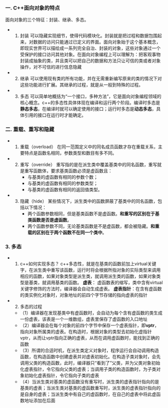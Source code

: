 ### 一. C++面向对象的特点
面向对象的三个特征：封装、继承、多态。
+ 1. 封装
    可以隐藏实现细节，使得代码模块化。封装就是把过程和数据包围起来，对数据的访问只能通过已定义的界面。面向对象始于这个基本概念，即现实世界可以描绘成一系列完全自治、封装的对象，这些对象通过一个受保护的接口访问其他对象。在面向对象编程上可以理解为：把客观事物封装成抽象的类，并且类可以把自己的数据和方法只让可信的类或者对象操作，对不可信的进行信息隐藏

+ 2. 继承
    可以使用现有类的所有功能，并在无需重新编写原来的类的情况下对这些功能进行扩展。其继承的过程，就是从一般到特殊的过程。

+ 3. 多态
    可以简单地概括为“一个接口，多种方法”，它是面向对象编程领域的核心概念。c++的多态性具体体现在编译和运行两个阶段。编译时多态是**静态多态**，在编译时就可以确定使用的接口；运行时多态是**动态多态**，具体引用的接口在运行时才能确定。

### 二. 重载、重写和隐藏
+ 1. 重载（overload）
    在同一范围定义中的同名成员函数才存在重载关系，主要特点是函数名相同，参数类型和数目有多不同。

+ 2. 重写（override）
    重写指的是在派生类中覆盖基类中的同名函数，重写就是重写函数体，要求基类函数必须是虚函数且：
        + 与基类的虚函数有相同的参数个数；
        + 与基类的虚函数有相同的参数类型；
        + 与基类的虚函数有相同的返回值类型。

+ 3. 隐藏（hide）
    某些情况下，派生类中的函数屏蔽了基类中的同名函数，包括以下情况：
        + 两个函数参数相同，但是基类函数不是虚函数。**和重写的区别在于基类函数是否是虚函数**。
        + 两个函数参数不同，无论基类函数是不是虚函数，都会被隐藏。**和重载的区别在于两个函数不在同一个类中**。

### 3. 多态

+ 1. c++如何实现多态？
    c++多态性，就是在基类的函数前加上virtual关键字，在派生类中重写该函数，运行时将会根据所指对象的实际类型来调用相应的函数，如果对象类型是派生类，就调用派生类的函数，如果对象类型是基类，就调用基类的函数。
    **虚表**： 虚函数表的缩写，类中含有virtual关键字修饰的方法时，编译器会自动生成虚表。
    **虚表指针**：在含有虚函数的类实例化对象时，对象地址的前四个字节存储的指向虚表的指针

+ 2. 多态的过程
    + （1）编译器在发现基类中有虚函数时，会自动为每个含有虚函数的类生成一份虚表，该表是一个一维数组，虚表里保存了虚函数的入口地址
	+ （2）编译器会在每个对象的前四个字节中保存一个虚表指针，即**vptr**，指向对象所属类的虚表。在构造时，根据对象的类型去初始化虚指针vptr，从而让vptr指向正确的虚表，从而在调用虚函数时，能找到正确的函数
	+ （3）所谓的合适时机，在派生类定义对象时，程序运行会自动调用构造函数，在构造函数中创建虚表并对虚表初始化。在构造子类对象时，会先调用父类的构造函数，此时，编译器只“看到了”父类，并为父类对象初始化虚表指针，令它指向父类的虚表；当调用子类的构造函数时，为子类对象初始化虚表指针，令它指向子类的虚表
	+ （4）当派生类对基类的虚函数没有重写时，派生类的虚表指针指向的是基类的虚表；当派生类对基类的虚函数重写时，派生类的虚表指针指向的是自身的虚表；当派生类中有自己的虚函数时，在自己的虚表中将此虚函数地址添加在后面
	